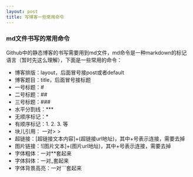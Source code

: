 ```yaml
---
layout: post
title: 写博客一些常用命令
---
```


### md文件书写的常用命令

Github中的静态博客的书写需要用到md文件，md命令是一种markdown的标记语言（暂时先这么理解），下面是一些常用的命令：

* 博客排版：layout，后面冒号接post或者default
* 博客题目：title，后面冒号接标题
* 一号标题：#
* 二号标题：##
* 三号标题：###
* 水平分割线：***
* 无顺序标记：*
* 有顺序标记：1. 2. 3. 等
* 块儿引用： 一对> >
* 超链接：[超链接文本内容]+(超链接url地址)，其中+号表示连接，需要去掉
* 图片链接：![图片文本]+(图片url地址)，其中+号表示连接，需要去掉
* 字体粗体：一对**套起来
* 字体斜体：一对_套起来
* 字体背景高亮：一对```套起来

